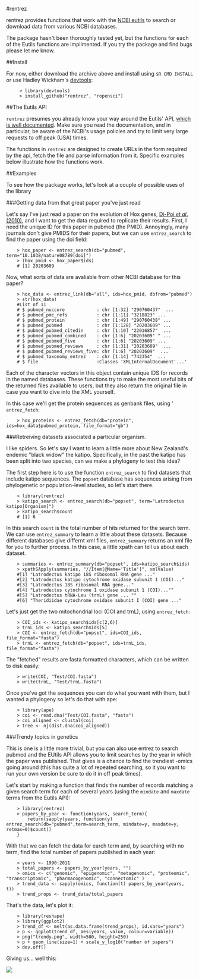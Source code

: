 #rentrez

rentrez provides functions that work with the [NCBI eutils](http://www.ncbi.nlm.nih.gov/books/NBK25500/) 
to search or download data from various NCBI databases. 

The package hasn't been thoroughly tested yet, but the functions for each of 
the Eutils functions are implimented. If you try the package and find bugs
please let me know.

##Install

For now, either download the archive above and install using `$R CMD INSTALL`
or use Hadley Wickham's [devtools](https://github.com/hadley/devtools):
     
         > library(devtools)
         > install_github("rentrez", "ropensci")

##The Eutils API

`rentrez` presumes you already know your way around the Eutils' API, [which is well 
documented](http://www.ncbi.nlm.nih.gov/books/NBK25500/). Make sure you read the
documentation, and in particular, be aware of the NCBI's usage policies and try to
limit very large requests to off peak (USA) times. 

The functions in `rentrez` are designed to create URLs in the form required by 
the api, fetch the file and parse information from it. Specific examples below illustrate
how the functions work.

##Examples

To see how the package works, let's look at a couple of possible uses of the 
library

###Getting data from that great paper you've just read

Let's say I've just read a paper on the evolution of Hox genes,
[Di-Poi _et al_. (2010)](dx.doi.org/10.1038/nature08789), and I want to get the
data required to replicate their results. First, I need the unique ID for this
paper in pubmed (the PMID). Annoyingly, many journals don't give PMIDS for their
papers, but we can use `entrez_search` to find the paper using the doi field:

  
        > hox_paper <- entrez_search(db="pubmed", term="10.1038/nature08789[doi]")
        > (hox_pmid <- hox_paper$ids)
        # [1] 20203609

Now, what sorts of data are avaliable from other NCBI database for this paper?

        > hox_data <- entrez_link(db="all", ids=hox_pmid, dbfrom="pubmed")
        > str(hox_data)
        #List of 11
        # $ pubmed_nuccore            : chr [1:32] "290760437"  ...
        # $ pubmed_pmc_refs           : chr [1:11] "3218823" ...
        # $ pubmed_protein            : chr [1:49] "290760438" ...
        # $ pubmed_pubmed             : chr [1:128] "20203609" ...
        # $ pubmed_pubmed_citedin     : chr [1:10] "22016857"  ...
        # $ pubmed_pubmed_combined    : chr [1:6] "20203609" " ...
        # $ pubmed_pubmed_five        : chr [1:6] "20203609" ...
        # $ pubmed_pubmed_reviews     : chr [1:31] "20203609"  ...
        # $ pubmed_pubmed_reviews_five: chr [1:6] "20203609"  ...
        # $ pubmed_taxonomy_entrez    : chr [1:14] "742354"  ...
        # $ file                      :Classes 'XMLInternalDocument'...'

Each of the character vectors in this object contain unique IDS for records in
the named databases. These functions try to make the most useful bits of the 
returned files available to users, but they also return the original file in case 
you want to dive into the XML yourself.

In this case we'll get the protein sequences as genbank files, using ' `entrez_fetch`:
 
        > hox_proteins <- entrez_fetch(db="protein", ids=hox_data$pubmed_protein, file_format="gb")


###Retreiving datasets associated a particular organism.

I like spiders. So let's say I want to learn a little more about New Zealand's
endemic "black widow" the katipo. Specifically, in the past the katipo has 
been split into two species, can we make a phylogeny to test this idea?

The first step here is to use the function `entrez_search` to find datasets
that include katipo sequences. The `popset` database has sequences arising from
phylogenetic or population-level studies, so let's start there.

        > library(rentrez)
        > katipo_search <- entrez_search(db="popset", term="Latrodectus katipo[Organism]")
        > katipo_search$count
        # [1] 6

In this search `count` is the total number of hits returned for the search term.
We can use `entrez_summary` to learn a little about these datasets. Because 
different databases give differnt xml files, `entrez_summary` returns an xml 
file for you to further process. In this case, a little xpath can tell us about
each dataset.

        > summaries <- entrez_summary(db="popset", ids=katipo_search$ids)
        > xpathSApply(summaries, "//Item[@Name='Title']", xmlValue)
        #[1] "Latrodectus katipo 18S ribosomal RNA gene ..."
        #[2] "Latrodectus katipo cytochrome oxidase subunit 1 (COI)..."
        #[3] "Latrodectus 18S ribosomal RNA gene..."
        #[4] "Latrodectus cytochrome 1 oxidase subunit 1 (COI)...""
        #[5] "Latrodectus tRNA-Leu (trnL) gene ... ""                                               
        #[6] "Theridiidae cytochrome oxidase subunit I (COI) gene ..."

Let's just get the two mitochondrial loci (COI and trnL), using `entrez_fetch`:

        > COI_ids <- katipo_search$ids[c(2,6)]
        > trnL_ids <- katipo_search$ids[5]
        > COI <- entrez_fetch(db="popset", ids=COI_ids, file_format="fasta")
        > trnL <- entrez_fetch(db="popset", ids=trnL_ids, file_format="fasta")

The "fetched" results are fasta formatted characters, which can be written
to disk easily:

        > write(COI, "Test/COI.fasta")      
        > write(trnL, "Test/trnL.fasta")

Once you've got the sequences you can do what you want with them, but I wanted 
a phylogeny so let's do that with ape:

        > library(ape)
        > coi <- read.dna("Test/COI.fasta", "fasta")
        > coi_aligned <- clustal(coi)
        > tree <- nj(dist.dna(coi_aligned))
        
###Trendy topics in genetics

This is one is a little more trivial, but you can also use entrez to search pubmed and
the EUtils API allows you to limit searches by the year in which the paper was published.
That gives is a chance to find the trendiest -omics going around (this has quite a lot
of repeated searching, so it you want to run your own version be sure to do it
in off peak times). 

Let's start by making a function that finds the number of records matching a given
search term for each of several years (using the `mindate` and `maxdate` terms from
the Eutils API):

        > library(rentrez)
        > papers_by_year <- function(years, search_term){
            return(sapply(years, function(y) entrez_search(db="pubmed",term=search_term, mindate=y, maxdate=y, retmax=0)$count))
        }

With that we can fetch the data for earch term and, by searching with no term, 
find the total number of papers published in each year:

        > years <- 1990:2011
        > total_papers <- papers_by_year(years, "")
        > omics <- c("genomic", "epigenomic", "metagenomic", "proteomic", "transcriptomic", "pharmacogenomic", "connectomic" )
        > trend_data <- sapply(omics, function(t) papers_by_year(years, t))
        > trend_props <- trend_data/total_papers
        
That's the data, let's plot it:

        > library(reshape)
        > library(ggplot2)
        > trend_df <- melt(as.data.frame(trend_props), id.vars="years")
        > p <- ggplot(trend_df, aes(years, value, colour=variable))
        > png("trendy.png", width=500, height=250)
        > p + geom_line(size=1) + scale_y_log10("number of papers")
        > dev.off()

Giving us... well this:

![](http://i.imgur.com/LDpP1.png)



